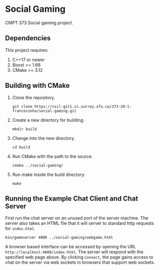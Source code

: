 # Social Gaming

CMPT 373 Social gaming project.

## Dependencies

This project requires:

1. C++17 or newer
2. Boost >= 1.66
3. CMake >= 3.12

## Building with CMake

1.  Clone the repository.

        git clone https://csil-git1.cs.surrey.sfu.ca/373-20-1-francesinha/social-gaming.git

2.  Create a new directory for building.

        mkdir build

3.  Change into the new directory.

        cd build

4.  Run CMake with the path to the source.

        cmake ../social-gaming/

5.  Run make inside the build directory:

        make

## Running the Example Chat Client and Chat Server

First run the chat server on an unused port of the server machine. The server
also takes an HTML file that it will server to standard http requests for
`index.html`.

    bin/gameserver 4000 ../social-gaming/webgame.html

A browser based interface can be accessed by opening the URL
`http://localhost:4000/index.html`. The server will respond with the
specified web page above. By clicking `Connect`, the page gains access to
chat on the server via web sockets in browsers that support web sockets.
